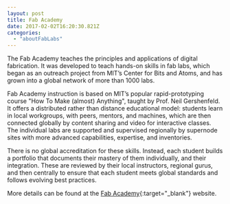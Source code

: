 ```yaml
---
layout: post
title: Fab Academy
date: 2017-02-02T16:20:30.821Z
categories:
  - "aboutFabLabs"
---
```


The Fab Academy teaches the principles and applications of digital fabrication. It was developed to teach hands-on skills in fab labs, which began as an outreach project from MIT’s Center for Bits and Atoms, and has grown into a global network of more than 1000 labs.

Fab Academy instruction is based on MIT’s popular rapid-prototyping course "How To Make (almost) Anything", taught by Prof. Neil Gershenfeld. It offers a distributed rather than distance educational model: students learn in local workgroups, with peers, mentors, and machines, which are then connected globally by content sharing and video for interactive classes. The individual labs are supported and supervised regionally by supernode sites with more advanced capabilities, expertise, and inventories.

There is no global accreditation for these skills. Instead, each student builds a portfolio that documents their mastery of them individually, and their integration. These are reviewed by their local instructors, regional gurus, and then centrally to ensure that each student meets global standards and follows evolving best practices.

More details can be found at the [Fab Academy](http://fabacademy.org/){:target="_blank"} website.
